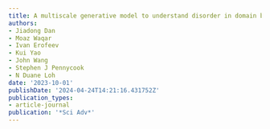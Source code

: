 ```yaml
---
title: A multiscale generative model to understand disorder in domain boundaries
authors:
- Jiadong Dan
- Moaz Waqar
- Ivan Erofeev
- Kui Yao
- John Wang
- Stephen J Pennycook
- N Duane Loh
date: '2023-10-01'
publishDate: '2024-04-24T14:21:16.431752Z'
publication_types:
- article-journal
publication: '*Sci Adv*'
---
```

